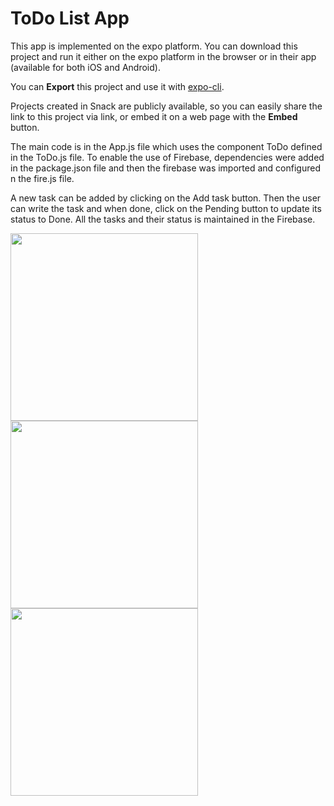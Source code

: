 # ToDo List App

This app is implemented on the expo platform. You can download this project and run it either on the expo platform in the browser or in their app (available for both iOS and Android).

You can **Export** this project and use it with [expo-cli](https://docs.expo.io/versions/latest/introduction/installation.html).

Projects created in Snack are publicly available, so you can easily share the link to this project via link, or embed it on a web page with the **Embed** button.

The main code is in the App.js file which uses the component ToDo defined in the ToDo.js file.
To enable the use of Firebase, dependencies were added in the package.json file and then the firebase was imported and configured n the fire.js file.

A new task can be added by clicking on the Add task button. Then the user can write the task and when done, click on the Pending button to update its status to Done. All the tasks and their status is maintained in the Firebase.

<img src="https://user-images.githubusercontent.com/49456940/66647452-9862fa00-ec46-11e9-8ae4-3b9ad0586434.png" height="300"> <img src="https://user-images.githubusercontent.com/49456940/66647452-9862fa00-ec46-11e9-8ae4-3b9ad0586434.png" height="300"> <img src="https://user-images.githubusercontent.com/49456940/66647499-b7618c00-ec46-11e9-9c58-f61fe88b7200.png" height="300">

